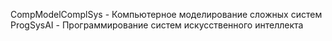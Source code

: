 CompModelComplSys - Компьютерное моделирование сложных систем
ProgSysAI - Программирование систем искусственного интеллекта
